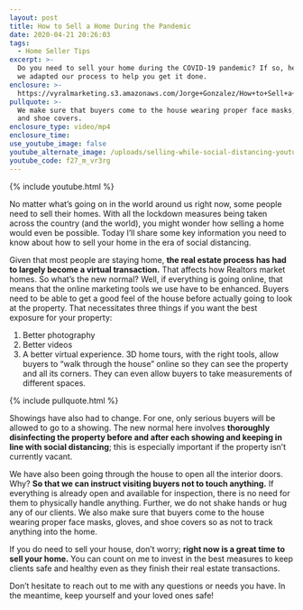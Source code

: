 ```yaml
---
layout: post
title: How to Sell a Home During the Pandemic
date: 2020-04-21 20:26:03
tags:
  - Home Seller Tips
excerpt: >-
  Do you need to sell your home during the COVID-19 pandemic? If so, here’s how
  we adapted our process to help you get it done.
enclosure: >-
  https://vyralmarketing.s3.amazonaws.com/Jorge+Gonzalez/How+to+Sell+a+Home+During+the+Pandemic.mp4
pullquote: >-
  We make sure that buyers come to the house wearing proper face masks, gloves,
  and shoe covers.
enclosure_type: video/mp4
enclosure_time:
use_youtube_image: false
youtube_alternate_image: /uploads/selling-while-social-distancing-youtube.jpg
youtube_code: f27_m_vr3rg
---
```


{% include youtube.html %}

No matter what’s going on in the world around us right now, some people need to sell their homes. With all the lockdown measures being taken across the country (and the world), you might wonder how selling a home would even be possible. Today I’ll share some key information you need to know about how to sell your home in the era of social distancing.

Given that most people are staying home, **the real estate process has had to largely become a virtual transaction.** That affects how Realtors market homes. So what’s the new normal? Well, if everything is going online, that means that the online marketing tools we use have to be enhanced. Buyers need to be able to get a good feel of the house before actually going to look at the property. That necessitates three things if you want the best exposure for your property:

1. Better photography
2. Better videos
3. A better virtual experience. 3D home tours, with the right tools, allow buyers to “walk through the house” online so they can see the property and all its corners. They can even allow buyers to take measurements of different spaces.

{% include pullquote.html %}

Showings have also had to change. For one, only serious buyers will be allowed to go to a showing. The new normal here involves **thoroughly disinfecting the property before and after each showing and keeping in line with social distancing**; this is especially important if the property isn’t currently vacant.&nbsp;

We have also been going through the house to open all the interior doors. Why? **So that we can instruct visiting buyers not to touch anything.** If everything is already open and available for inspection, there is no need for them to physically handle anything. Further, we do not shake hands or hug any of our clients. We also make sure that buyers come to the house wearing proper face masks, gloves, and shoe covers so as not to track anything into the home.

If you do need to sell your house, don’t worry; **right now is a great time to sell your home.** You can count on me to invest in the best measures to keep clients safe and healthy even as they finish their real estate transactions.

Don’t hesitate to reach out to me with any questions or needs you have. In the meantime, keep yourself and your loved ones safe\!